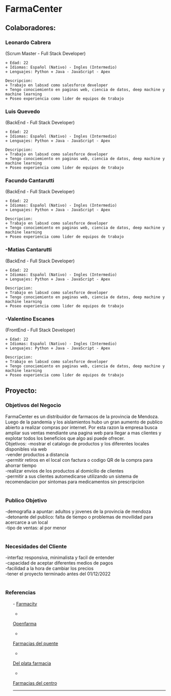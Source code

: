 # **FarmaCenter**

## **Colaboradores:**
### **Leonardo Cabrera**
(Scrum Master - Full Stack Developer)

	⋄ Edad: 22
	⋄ Idiomas: Español (Nativo) - Ingles (Intermedio)
	⋄ Lenguajes: Python ⋄ Java - JavaScript - Apex

	Descripcion:
	⋄ Trabajo en labsxd como salesforce developer
	⋄ Tengo conociemiento en paginas web, ciencia de datos, deep machine y machine learning
	⋄ Poseo experiencia como lider de equipos de trabajo



### **Luis Quevedo**
(BackEnd - Full Stack Developer)
	
	⋄ Edad: 22
	⋄ Idiomas: Español (Nativo) - Ingles (Intermedio)
	⋄ Lenguajes: Python ⋄ Java - JavaScript - Apex

	Descripcion:
	⋄ Trabajo en labsxd como salesforce developer
	⋄ Tengo conociemiento en paginas web, ciencia de datos, deep machine y machine learning
	⋄ Poseo experiencia como lider de equipos de trabajo


### **Facundo Cantarutti**
(BackEnd - Full Stack Developer)

	⋄ Edad: 22
	⋄ Idiomas: Español (Nativo) - Ingles (Intermedio)
	⋄ Lenguajes: Python ⋄ Java - JavaScript - Apex

	Descripcion:
	⋄ Trabajo en labsxd como salesforce developer
	⋄ Tengo conociemiento en paginas web, ciencia de datos, deep machine y machine learning
	⋄ Poseo experiencia como lider de equipos de trabajo
	



### **-Matias Cantarutti**
(BackEnd - Full Stack Developer)

	⋄ Edad: 22
	⋄ Idiomas: Español (Nativo) - Ingles (Intermedio)
	⋄ Lenguajes: Python ⋄ Java - JavaScript - Apex

	Descripcion:
	⋄ Trabajo en labsxd como salesforce developer
	⋄ Tengo conociemiento en paginas web, ciencia de datos, deep machine y machine learning
	⋄ Poseo experiencia como lider de equipos de trabajo


### **-Valentino Escanes**
(FrontEnd - Full Stack Developer)

	⋄ Edad: 22
	⋄ Idiomas: Español (Nativo) - Ingles (Intermedio)
	⋄ Lenguajes: Python ⋄ Java - JavaScript - Apex

	Descripcion:
	⋄ Trabajo en labsxd como salesforce developer
	⋄ Tengo conociemiento en paginas web, ciencia de datos, deep machine y machine learning
	⋄ Poseo experiencia como lider de equipos de trabajo


## **Proyecto:**
### **Objetivos del Negocio**
FarmaCenter es un distribuidor de farmacos de la provincia de Mendoza. Luego de la pandemia y los aislamientos hubo un gran aumento de publico abierto a realizar compras por internet. Por esta razon la empresa busca ampliar sus ventas mendiante una pagina web para llegar a mas clientes y explotar todos los beneficios que algo asi puede ofrecer. 
<br/>
Objetivos: 
-mostrar el catalogo de productos y los diferentes locales disponibles via web
<br/>
-vender productos a distancia
<br/>
-permitir retiros en el local con factura o codigo QR de la compra para ahorrar tiempo
<br/>
-realizar envios de los productos al domicilio de clientes
<br/>
-permitir a sus clientes automedicarse utilizando un sistema de recomendacion por sintomas para medicamentos sin prescripcion 
<br/>
<br/>
### **Publico Objetivo**
-demografia a apuntar: adultos y jovenes de la provincia de mendoza
<br/>
-detonante del publico: falta de tiempo o problemas de movilidad para acercarce a un local
<br/>
-tipo de ventas: al por menor
<br/><br/>
### **Necesidades del Cliente**
-interfaz responsiva, minimalista y facil de entender
<br/>
-capacidad de aceptar diferentes medios de pagos
<br/>
-facilidad a la hora de cambiar los precios
<br/>
-tener el proyecto terminado antes del 01/12/2022
<br/><br/>
### **Referencias**
<ul>
- 
<a href="https://www.farmacity.com">Farmacity</a>

- 
<a href="https://www.openfarma.com.ar">Openfarma</a>

- 
<a href="https://www.farmaciadelpuente.com.ar">Farmacias del puente</a>

- 
<a href="https://www.farmaciasdelplata.com">Del plata farmacia</a>

- 
<a href="https://farmaciasdelcentro.com">Farmacias del centro</a>

<hr>
